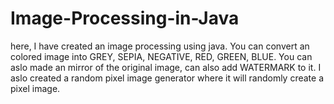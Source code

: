 # Image-Processing-in-Java
here, I have created an image processing using java.
You can convert an colored image into GREY, SEPIA, NEGATIVE, RED, GREEN, BLUE.
You can aslo made an mirror of the original image,
can also add WATERMARK to it.
I aslo created a random pixel image generator where it will randomly create a pixel image.

